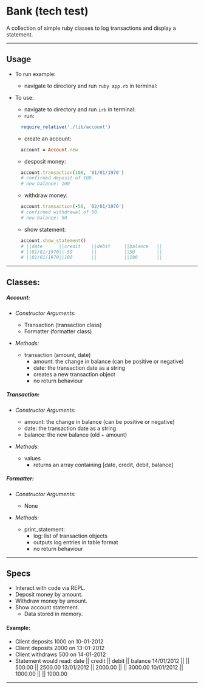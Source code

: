 # Bank (tech test)

A collection of simple ruby classes to log transactions and display a statement.
___
## Usage

  - To run example:
    -  navigate to directory and run ```ruby app.rb``` in terminal:

  - To use:

    - navigate to directory and run ```irb``` in terminal:
    - run:
    ```ruby
      require_relative('./lib/account')
    ```

    - create an account:
    ```ruby
      account = Account.new
    ```

    - desposit money:
    ```ruby
      account.transaction(100, '01/01/1970')
      # confirmed deposit of 100.
      # new balance: 100
    ```

    - withdraw money:
    ```ruby
      account.transaction(-50, '02/01/1970')
      # confirmed withdrawal of 50.
      # new balance: 50
    ```

    - show statement:
    ```ruby
      account.show_statement()
      # ||date      ||credit    ||debit     ||balance   ||
      # ||01/01/1970||-50       ||          ||50        ||
      # ||01/01/1970||100       ||          ||100       ||
    ```

___
## Classes:

##### Account:

  - _Constructor Arguments:_
    - Transaction (transaction class)
    - Formatter (formatter class)


  - _Methods:_
    - transaction (amount, date)
      - amount: the change in balance (can be positive or negative)
      - date: the transaction date as a string
      - creates a new transaction object
      - no return behaviour


##### Transaction:

  - _Constructor Arguments:_
    - amount: the change in balance (can be positive or negative)
    - date: the transaction date as a string
    - balance: the new balance (old + amount)


  - _Methods:_
    - values
      - returns an array containing [date, credit, debit, balance]


##### Formatter:

  - _Constructor Arguments:_
    - None


  - _Methods:_
    - print_statement:
      - log: list of transaction objects
      - outputs log entries in table format
      - no return behaviour

___
## Specs
  - Interact with code via REPL.
  - Deposit money by amount.
  - Withdraw money by amount.
  - Show account statement.
    - Data stored in memory.


#### Example:
  - Client deposits 1000 on 10-01-2012
  - Client deposits 2000 on 13-01-2012
  - Client withdraws 500 on 14-01-2012
  - Statement would read:
        date       || credit    || debit  || balance
        14/01/2012 ||           || 500.00 || 2500.00
        13/01/2012 || 2000.00   ||        || 3000.00
        10/01/2012 || 1000.00   ||        || 1000.00

___

